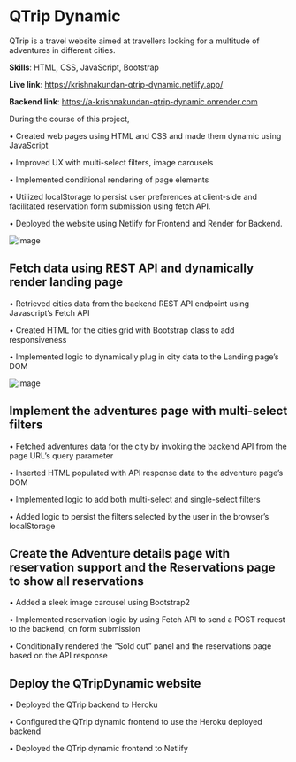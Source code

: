 
# QTrip Dynamic
QTrip is a travel website aimed at travellers looking for a multitude of adventures in different cities. 

**Skills**: HTML, CSS, JavaScript, Bootstrap

**Live link**: https://krishnakundan-qtrip-dynamic.netlify.app/

**Backend link**: https://a-krishnakundan-qtrip-dynamic.onrender.com

During the course of this project,

• Created web pages using HTML and CSS and made them dynamic using JavaScript

• Improved UX with multi-select filters, image carousels

• Implemented conditional rendering of page elements

• Utilized localStorage to persist user preferences at client-side and facilitated reservation form submission using fetch API.

• Deployed the website using Netlify for Frontend and Render for Backend.   

![image](https://github.com/AKrishnaKundan/QTRIP_DYNAMIC/assets/93312488/31d0a20e-2c94-44b3-972a-3cd62a3a1783)


## Fetch data using REST API and dynamically render landing page

• Retrieved cities data from the backend REST API endpoint using Javascript’s Fetch API

• Created HTML for the cities grid with Bootstrap class to add responsiveness

• Implemented logic to dynamically plug in city data to the Landing page’s DOM

![image](https://github.com/AKrishnaKundan/QTRIP_DYNAMIC/assets/93312488/11b6cb6f-5b9a-4dd7-8cb0-791ba6be2183)


## Implement the adventures page with multi-select filters

• Fetched adventures data for the city by invoking the backend API from the page URL’s query parameter

• Inserted HTML populated with API response data to the adventure page’s DOM

• Implemented logic to add both multi-select and single-select filters
 
• Added logic to persist the filters selected by the user in the browser’s localStorage

## Create the Adventure details page with reservation support and the Reservations page to show all reservations

• Added a sleek image carousel using Bootstrap2

• Implemented reservation logic by using Fetch API to send a POST request to the backend, on form submission

• Conditionally rendered the “Sold out” panel and the reservations page based on the API response

## Deploy the QTripDynamic website

• Deployed the QTrip backend to Heroku

• Configured the QTrip dynamic frontend to use the Heroku deployed backend

• Deployed the QTrip dynamic frontend to Netlify
